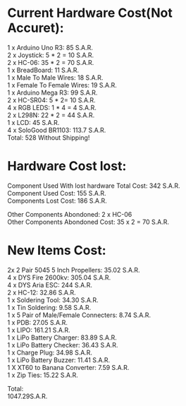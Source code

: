 # Current Hardware Cost(Not Accuret):
1 x Arduino Uno R3: 85 S.A.R.<br/>
2 x Joystick: 5 * 2 = 10 S.A.R. <br/>
2 x HC-06: 35 * 2 = 70 S.A.R.<br/>
1 x BreadBoard: 11 S.A.R.<br/>
1 x Male To Male Wires: 18 S.A.R.<br/>
1 x Female To Female Wires: 19 S.A.R.<br/>
1 x Arduino Mega R3: 99 S.A.R.<br/> 
2 x HC-SR04: 5 * 2= 10 S.A.R.<br/>
4 x RGB LEDS: 1 * 4 = 4 S.A.R. <br/>
2 x L298N: 22 * 2 = 44 S.A.R. <br/>
1 x LCD: 45 S.A.R.<br/>
4 x SoloGood BR1103: 113.7 S.A.R.<br/>
Total: 528 Without Shipping! <br/>

# Hardware Cost lost:
Component Used With lost hardware Total Cost: 342 S.A.R.<br/>
Component Used Cost: 155 S.A.R.<br/>
Components Lost Cost: 186 S.A.R.<br/>

Other Components Abondoned: 2 x HC-06<br/>
Other Components Abondoned Cost: 35 x 2 = 70 S.A.R.<br/>

# New Items Cost: 
2x 2 Pair 5045 5 Inch Propellers: 35.02 S.A.R. <br/>
4 x DYS Fire 2600kv: 305.04 S.A.R.<br/>
4 x DYS Aria ESC: 244 S.A.R.<br/>
2 x HC-12: 32.86 S.A.R.<br/>
1 x Soldering Tool: 34.30 S.A.R.<br/>
1 x Tin Soldering: 9.58 S.A.R.<br/>
1 x 5 Pair of Male/Female Connecters: 8.74 S.A.R.<br/>
1 x PDB: 27.05 S.A.R.<br/>
1 x LIPO: 161.21 S.A.R.<br/>
1 x LiPo Battery Charger: 83.89 S.A.R.<br/>
1 x LiPo Battery Checker: 36.43 S.A.R.<br/>
1 x Charge Plug: 34.98 S.A.R.<br/>
1 x LiPo Battery Buzzer: 11.41 S.A.R.<br/>
1 X XT60 to Banana Converter: 7.59 S.A.R.<br/>
1 x Zip Ties: 15.22 S.A.R.<br/>

Total: <br/>
1047.29S.A.R.<br/>
